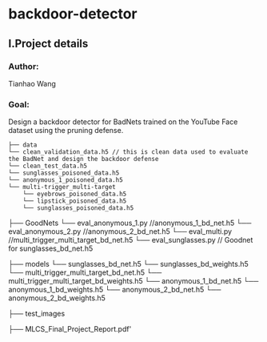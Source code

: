# backdoor-detector

## I.Project details
### Author: 
Tianhao Wang

### Goal: 
Design a backdoor detector for BadNets trained on the YouTube Face dataset using the pruning defense.
    
    ├── data 
    └── clean_validation_data.h5 // this is clean data used to evaluate the BadNet and design the backdoor defense
    └── clean_test_data.h5
    └── sunglasses_poisoned_data.h5
    └── anonymous_1_poisoned_data.h5
    └── multi-trigger_multi-target
        └── eyebrows_poisoned_data.h5
        └── lipstick_poisoned_data.h5
        └── sunglasses_poisoned_data.h5
        
├── GoodNets
    └── eval_anonymous_1.py //anonymous_1_bd_net.h5
    └── eval_anonymous_2.py //anonymous_2_bd_net.h5
    └── eval_multi.py //multi_trigger_multi_target_bd_net.h5
    └── eval_sunglasses.py // Goodnet for sunglasses_bd_net.h5
        
├── models
    └── sunglasses_bd_net.h5
    └── sunglasses_bd_weights.h5
    └── multi_trigger_multi_target_bd_net.h5
    └── multi_trigger_multi_target_bd_weights.h5
    └── anonymous_1_bd_net.h5
    └── anonymous_1_bd_weights.h5
    └── anonymous_2_bd_net.h5
    └── anonymous_2_bd_weights.h5
    
├── test_images   

├── MLCS_Final_Project_Report.pdf'
     
